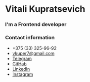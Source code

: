 # Vitali Kupratsevich
### I'm a Frontend developer
### Contact information
* +375 (33) 325-96-92
* vkuper7@gmail.com 
* [Telegram ](https://t.me/v_kuper)
* [GitHab](https://github.com/vkuper77)
* [LinkedIn](https://www.linkedin.com/in/vitali-kupratsevich-9103b01b8/)
* [Instagram](https://www.instagram.com/vitali_kupratsevich/)